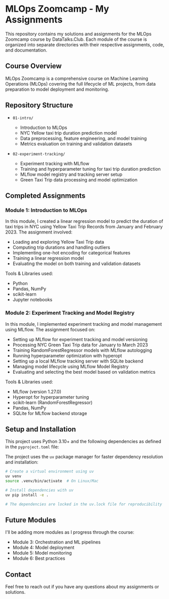 # MLOps Zoomcamp - My Assignments

This repository contains my solutions and assignments for the MLOps Zoomcamp course by DataTalks.Club. Each module of the course is organized into separate directories with their respective assignments, code, and documentation.

## Course Overview

MLOps Zoomcamp is a comprehensive course on Machine Learning Operations (MLOps) covering the full lifecycle of ML projects, from data preparation to model deployment and monitoring.

## Repository Structure

- `01-intro/` 
  - Introduction to MLOps
  - NYC Yellow taxi trip duration prediction model
  - Data preprocessing, feature engineering, and model training
  - Metrics evaluation on training and validation datasets

- `02-experiment-tracking/`
  - Experiment tracking with MLflow
  - Training and hyperparameter tuning for taxi trip duration prediction
  - MLflow model registry and tracking server setup
  - Green Taxi Trip data processing and model optimization

## Completed Assignments

### Module 1: Introduction to MLOps

In this module, I created a linear regression model to predict the duration of taxi trips in NYC using Yellow Taxi Trip Records from January and February 2023. The assignment involved:

- Loading and exploring Yellow Taxi Trip data
- Computing trip durations and handling outliers
- Implementing one-hot encoding for categorical features
- Training a linear regression model
- Evaluating the model on both training and validation datasets

Tools & Libraries used:
- Python
- Pandas, NumPy
- scikit-learn
- Jupyter notebooks

### Module 2: Experiment Tracking and Model Registry

In this module, I implemented experiment tracking and model management using MLflow. The assignment focused on:

- Setting up MLflow for experiment tracking and model versioning
- Processing NYC Green Taxi Trip data for January to March 2023
- Training RandomForestRegressor models with MLflow autologging
- Running hyperparameter optimization with hyperopt
- Setting up a local MLflow tracking server with SQLite backend
- Managing model lifecycle using MLflow Model Registry
- Evaluating and selecting the best model based on validation metrics

Tools & Libraries used:
- MLflow (version 1.27.0)
- Hyperopt for hyperparameter tuning
- scikit-learn (RandomForestRegressor)
- Pandas, NumPy
- SQLite for MLflow backend storage

## Setup and Installation

This project uses Python 3.10+ and the following dependencies as defined in the `pyproject.toml` file:


The project uses the `uv` package manager for faster dependency resolution and installation:

```bash
# Create a virtual environment using uv
uv venv
source .venv/bin/activate  # On Linux/Mac

# Install dependencies with uv
uv pip install -e .

# The dependencies are locked in the uv.lock file for reproducibility
```

## Future Modules

I'll be adding more modules as I progress through the course:
- Module 3: Orchestration and ML pipelines
- Module 4: Model deployment
- Module 5: Model monitoring
- Module 6: Best practices

## Contact

Feel free to reach out if you have any questions about my assignments or solutions.
